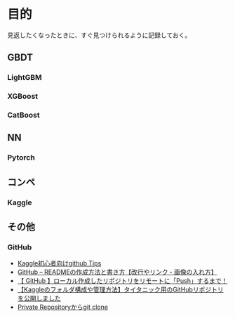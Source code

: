 # 目的
見返したくなったときに、すぐ見つけられるように記録しておく。

## GBDT

### LightGBM

### XGBoost

### CatBoost


## NN

### Pytorch


## コンペ

### Kaggle


## その他

### GitHub
- [Kaggle初心者向けgithub Tips](https://qiita.com/ssl_ds_sps/items/bd7a4337f7054c4a1bd2)
- [GitHub – READMEの作成方法と書き方【改行やリンク・画像の入れ方】](https://howpon.com/8334#README)
- [【 GitHub 】ローカル作成したリポジトリをリモートに「Push」するまで！](https://qiita.com/Futo_Horio/items/4d669f695680bc13d5fa)
- [【Kaggleのフォルダ構成や管理方法】タイタニック用のGitHubリポジトリを公開しました](https://upura.hatenablog.com/entry/2018/12/28/225234)
- [Private Repositoryからgit clone](https://github.community/t/clone-private-repo/1371/2)

###
